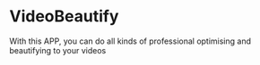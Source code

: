# VideoBeautify
With this APP, you can do all kinds of professional optimising and beautifying to your videos
